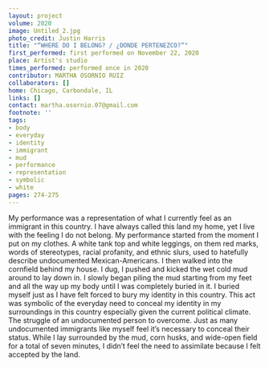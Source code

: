 ```yaml
---
layout: project
volume: 2020
image: Untiled_2.jpg
photo_credit: Justin Harris
title: "“WHERE DO I BELONG? / ¿DONDE PERTENEZCO?”"
first_performed: first performed on November 22, 2020
place: Artist's studio
times_performed: performed once in 2020
contributor: MARTHA OSORNIO RUIZ
collaborators: []
home: Chicago, Carbondale, IL
links: []
contact: martha.osornio.07@gmail.com
footnote: ''
tags:
- body
- everyday
- identity
- immigrant
- mud
- performance
- representation
- symbolic
- white
pages: 274-275
---
```




My performance was a representation of what I currently feel as an immigrant in this country. I have always called this land my home, yet I live with the feeling I do not belong. My performance started from the moment I put on my clothes. A white tank top and white leggings, on them red marks, words of stereotypes, racial profanity, and ethnic slurs, used to hatefully describe undocumented Mexican-Americans. I then walked into the cornfield behind my house. I dug, I pushed and kicked the wet cold mud around to lay down in. I slowly began piling the mud starting from my feet and all the way up my body until I was completely buried in it. I buried myself just as I have felt forced to bury my identity in this country.  This act was symbolic of the everyday need to conceal my identity in my surroundings in this country especially given the current political climate. The struggle of an undocumented person to overcome. Just as many undocumented immigrants like myself feel it’s necessary to conceal their status. While I lay surrounded by the mud, corn husks, and wide-open field for a total of seven minutes, I didn’t feel the need to assimilate because I felt accepted by the land.
